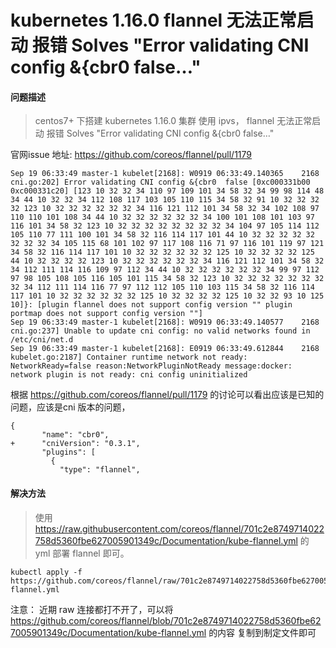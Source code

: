 #  kubernetes 1.16.0 flannel 无法正常启动 报错 Solves "Error validating CNI config &{cbr0 false…"

#### 问题描述
> centos7+ 下搭建 kubernetes 1.16.0 集群 使用 ipvs， flannel 无法正常启动 报错 Solves "Error validating CNI config &{cbr0 false…"

官网issue 地址: https://github.com/coreos/flannel/pull/1179

```
Sep 19 06:33:49 master-1 kubelet[2168]: W0919 06:33:49.140365    2168 cni.go:202] Error validating CNI config &{cbr0  false [0xc000331b00 0xc000331c20] [123 10 32 32 34 110 97 109 101 34 58 32 34 99 98 114 48 34 44 10 32 32 34 112 108 117 103 105 110 115 34 58 32 91 10 32 32 32 32 123 10 32 32 32 32 32 32 34 116 121 112 101 34 58 32 34 102 108 97 110 110 101 108 34 44 10 32 32 32 32 32 32 34 100 101 108 101 103 97 116 101 34 58 32 123 10 32 32 32 32 32 32 32 32 34 104 97 105 114 112 105 110 77 111 100 101 34 58 32 116 114 117 101 44 10 32 32 32 32 32 32 32 32 34 105 115 68 101 102 97 117 108 116 71 97 116 101 119 97 121 34 58 32 116 114 117 101 10 32 32 32 32 32 32 125 10 32 32 32 32 125 44 10 32 32 32 32 123 10 32 32 32 32 32 32 34 116 121 112 101 34 58 32 34 112 111 114 116 109 97 112 34 44 10 32 32 32 32 32 32 34 99 97 112 97 98 105 108 105 116 105 101 115 34 58 32 123 10 32 32 32 32 32 32 32 32 34 112 111 114 116 77 97 112 112 105 110 103 115 34 58 32 116 114 117 101 10 32 32 32 32 32 32 125 10 32 32 32 32 125 10 32 32 93 10 125 10]}: [plugin flannel does not support config version "" plugin portmap does not support config version ""]
Sep 19 06:33:49 master-1 kubelet[2168]: W0919 06:33:49.140577    2168 cni.go:237] Unable to update cni config: no valid networks found in /etc/cni/net.d
Sep 19 06:33:49 master-1 kubelet[2168]: E0919 06:33:49.612844    2168 kubelet.go:2187] Container runtime network not ready: NetworkReady=false reason:NetworkPluginNotReady message:docker: network plugin is not ready: cni config uninitialized
```


根据 https://github.com/coreos/flannel/pull/1179 的讨论可以看出应该是已知的问题，应该是cni 版本的问题，


```
{
       "name": "cbr0",
+      "cniVersion": "0.3.1",
       "plugins": [
         {
           "type": "flannel",
```

#### 解决方法

> 使用  https://raw.githubusercontent.com/coreos/flannel/701c2e8749714022758d5360fbe627005901349c/Documentation/kube-flannel.yml
的 yml 部署 flannel 即可。



```
kubectl apply -f https://github.com/coreos/flannel/raw/701c2e8749714022758d5360fbe627005901349c/Documentation/kube-flannel.yml
```
注意： 
    近期 raw 连接都打不开了，可以将 https://github.com/coreos/flannel/blob/701c2e8749714022758d5360fbe627005901349c/Documentation/kube-flannel.yml 的内容
    复制到制定文件即可